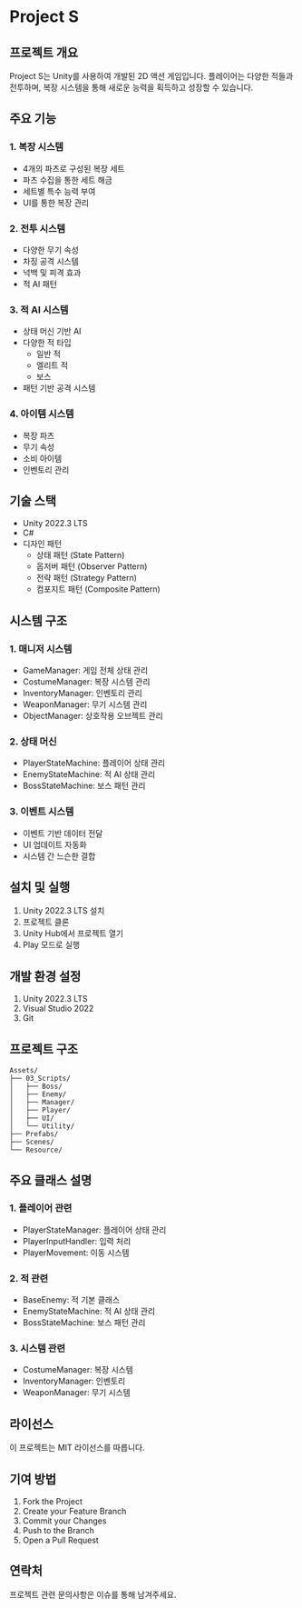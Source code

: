 # Project S

## 프로젝트 개요
Project S는 Unity를 사용하여 개발된 2D 액션 게임입니다. 플레이어는 다양한 적들과 전투하며, 복장 시스템을 통해 새로운 능력을 획득하고 성장할 수 있습니다.

## 주요 기능

### 1. 복장 시스템
- 4개의 파츠로 구성된 복장 세트
- 파츠 수집을 통한 세트 해금
- 세트별 특수 능력 부여
- UI를 통한 복장 관리

### 2. 전투 시스템
- 다양한 무기 속성
- 차징 공격 시스템
- 넉백 및 피격 효과
- 적 AI 패턴

### 3. 적 AI 시스템
- 상태 머신 기반 AI
- 다양한 적 타입
  - 일반 적
  - 엘리트 적
  - 보스
- 패턴 기반 공격 시스템

### 4. 아이템 시스템
- 복장 파츠
- 무기 속성
- 소비 아이템
- 인벤토리 관리

## 기술 스택
- Unity 2022.3 LTS
- C#
- 디자인 패턴
  - 상태 패턴 (State Pattern)
  - 옵저버 패턴 (Observer Pattern)
  - 전략 패턴 (Strategy Pattern)
  - 컴포지트 패턴 (Composite Pattern)

## 시스템 구조

### 1. 매니저 시스템
- GameManager: 게임 전체 상태 관리
- CostumeManager: 복장 시스템 관리
- InventoryManager: 인벤토리 관리
- WeaponManager: 무기 시스템 관리
- ObjectManager: 상호작용 오브젝트 관리

### 2. 상태 머신
- PlayerStateMachine: 플레이어 상태 관리
- EnemyStateMachine: 적 AI 상태 관리
- BossStateMachine: 보스 패턴 관리

### 3. 이벤트 시스템
- 이벤트 기반 데이터 전달
- UI 업데이트 자동화
- 시스템 간 느슨한 결합

## 설치 및 실행
1. Unity 2022.3 LTS 설치
2. 프로젝트 클론
3. Unity Hub에서 프로젝트 열기
4. Play 모드로 실행

## 개발 환경 설정
1. Unity 2022.3 LTS
2. Visual Studio 2022
3. Git

## 프로젝트 구조
```
Assets/
├── 03_Scripts/
│   ├── Boss/
│   ├── Enemy/
│   ├── Manager/
│   ├── Player/
│   ├── UI/
│   └── Utility/
├── Prefabs/
├── Scenes/
└── Resource/
```

## 주요 클래스 설명

### 1. 플레이어 관련
- PlayerStateManager: 플레이어 상태 관리
- PlayerInputHandler: 입력 처리
- PlayerMovement: 이동 시스템

### 2. 적 관련
- BaseEnemy: 적 기본 클래스
- EnemyStateMachine: 적 AI 상태 관리
- BossStateMachine: 보스 패턴 관리

### 3. 시스템 관련
- CostumeManager: 복장 시스템
- InventoryManager: 인벤토리
- WeaponManager: 무기 시스템

## 라이선스
이 프로젝트는 MIT 라이선스를 따릅니다.

## 기여 방법
1. Fork the Project
2. Create your Feature Branch
3. Commit your Changes
4. Push to the Branch
5. Open a Pull Request

## 연락처
프로젝트 관련 문의사항은 이슈를 통해 남겨주세요. 